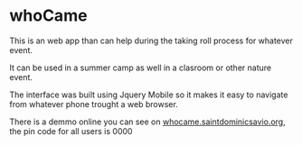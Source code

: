 # whoCame

This is an web app than can help during the taking roll process for whatever event.

It can be used in a summer camp as well in a clasroom or other nature event.

The interface was built using Jquery Mobile so it makes it easy to navigate from whatever phone trought a web browser.

There is a demmo online you can see on [whocame.saintdominicsavio.org](whocame.saintdominicsavio.org), the pin code for all users is 0000
